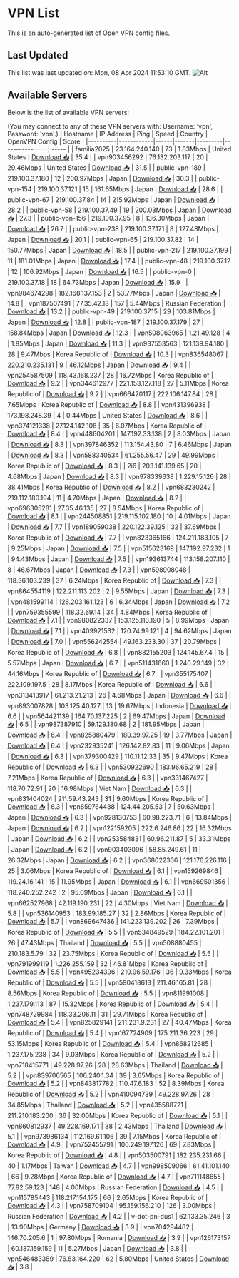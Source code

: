 # VPN List

This is an auto-generated list of Open VPN config files.

## Last Updated

This list was last updated on: Mon, 08 Apr 2024 11:53:10 GMT.
![Alt](https://repobeats.axiom.co/api/embed/186b98318ef1479477931607c1ad7d823f12451f.svg "Repobeats analytics image")

## Available Servers

Below is the list of available VPN servers:

(You may connect to any of these VPN servers with: Username: 'vpn', Password: 'vpn'.)
| Hostname | IP Address | Ping | Speed | Country | OpenVPN Config | Score |
|----------|------------|------|-------|---------|----------------| ----- |
| familia2025 | 23.164.240.140 | 73 | 1.83Mbps | United States | [Download 📥](./configs/server_0_US.ovpn) | 35.4 |
| vpn903456292 | 76.132.203.117 | 20 | 29.46Mbps | United States | [Download 📥](./configs/server_1_US.ovpn) | 31.5 |
| public-vpn-189 | 219.100.37.180 | 12 | 200.97Mbps | Japan | [Download 📥](./configs/server_2_JP.ovpn) | 30.3 |
| public-vpn-154 | 219.100.37.121 | 15 | 161.65Mbps | Japan | [Download 📥](./configs/server_3_JP.ovpn) | 28.6 |
| public-vpn-67 | 219.100.37.84 | 14 | 215.92Mbps | Japan | [Download 📥](./configs/server_4_JP.ovpn) | 28.2 |
| public-vpn-58 | 219.100.37.49 | 19 | 200.03Mbps | Japan | [Download 📥](./configs/server_5_JP.ovpn) | 27.3 |
| public-vpn-156 | 219.100.37.95 | 8 | 136.30Mbps | Japan | [Download 📥](./configs/server_6_JP.ovpn) | 26.7 |
| public-vpn-238 | 219.100.37.171 | 8 | 127.48Mbps | Japan | [Download 📥](./configs/server_7_JP.ovpn) | 20.1 |
| public-vpn-65 | 219.100.37.82 | 14 | 150.77Mbps | Japan | [Download 📥](./configs/server_8_JP.ovpn) | 18.5 |
| public-vpn-217 | 219.100.37.199 | 11 | 181.01Mbps | Japan | [Download 📥](./configs/server_9_JP.ovpn) | 17.4 |
| public-vpn-48 | 219.100.37.12 | 12 | 106.92Mbps | Japan | [Download 📥](./configs/server_10_JP.ovpn) | 16.5 |
| public-vpn-0 | 219.100.37.18 | 18 | 64.73Mbps | Japan | [Download 📥](./configs/server_11_JP.ovpn) | 15.9 |
| vpn984674298 | 182.168.137.153 | 2 | 53.77Mbps | Japan | [Download 📥](./configs/server_12_JP.ovpn) | 14.8 |
| vpn187507491 | 77.35.42.18 | 157 | 5.44Mbps | Russian Federation | [Download 📥](./configs/server_13_RU.ovpn) | 13.2 |
| public-vpn-49 | 219.100.37.15 | 29 | 103.81Mbps | Japan | [Download 📥](./configs/server_14_JP.ovpn) | 12.8 |
| public-vpn-187 | 219.100.37.179 | 27 | 158.84Mbps | Japan | [Download 📥](./configs/server_15_JP.ovpn) | 12.3 |
| vpn508063965 | 1.21.49.128 | 4 | 1.85Mbps | Japan | [Download 📥](./configs/server_16_JP.ovpn) | 11.3 |
| vpn937553563 | 121.139.94.180 | 28 | 9.47Mbps | Korea Republic of | [Download 📥](./configs/server_17_KR.ovpn) | 10.3 |
| vpn836548067 | 220.210.235.131 | 9 | 46.12Mbps | Japan | [Download 📥](./configs/server_18_JP.ovpn) | 9.4 |
| vpn254587509 | 118.43.168.237 | 28 | 16.72Mbps | Korea Republic of | [Download 📥](./configs/server_19_KR.ovpn) | 9.2 |
| vpn344612977 | 221.153.127.118 | 27 | 5.11Mbps | Korea Republic of | [Download 📥](./configs/server_20_KR.ovpn) | 9.2 |
| vpn666420117 | 222.106.147.84 | 28 | 7.65Mbps | Korea Republic of | [Download 📥](./configs/server_21_KR.ovpn) | 8.8 |
| vpn431396938 | 173.198.248.39 | 4 | 0.44Mbps | United States | [Download 📥](./configs/server_22_US.ovpn) | 8.6 |
| vpn374121338 | 27.124.142.108 | 35 | 6.07Mbps | Korea Republic of | [Download 📥](./configs/server_23_KR.ovpn) | 8.4 |
| vpn448604201 | 147.192.33.138 | 2 | 8.03Mbps | Japan | [Download 📥](./configs/server_24_JP.ovpn) | 8.3 |
| vpn397846352 | 113.154.43.80 | 7 | 6.46Mbps | Japan | [Download 📥](./configs/server_25_JP.ovpn) | 8.3 |
| vpn588340534 | 61.255.56.47 | 29 | 49.99Mbps | Korea Republic of | [Download 📥](./configs/server_26_KR.ovpn) | 8.3 |
| 2i6 | 203.141.139.65 | 20 | 4.68Mbps | Japan | [Download 📥](./configs/server_27_JP.ovpn) | 8.3 |
| vpn978339638 | 1.229.15.126 | 28 | 38.41Mbps | Korea Republic of | [Download 📥](./configs/server_28_KR.ovpn) | 8.2 |
| vpn683230242 | 219.112.180.194 | 11 | 4.70Mbps | Japan | [Download 📥](./configs/server_29_JP.ovpn) | 8.2 |
| vpn696305281 | 27.35.46.135 | 27 | 8.54Mbps | Korea Republic of | [Download 📥](./configs/server_30_KR.ovpn) | 8.1 |
| vpn244508851 | 219.115.102.180 | 10 | 4.01Mbps | Japan | [Download 📥](./configs/server_31_JP.ovpn) | 7.7 |
| vpn189059038 | 220.122.39.125 | 32 | 37.69Mbps | Korea Republic of | [Download 📥](./configs/server_32_KR.ovpn) | 7.7 |
| vpn823365166 | 124.211.183.105 | 7 | 9.25Mbps | Japan | [Download 📥](./configs/server_33_JP.ovpn) | 7.5 |
| vpn515623169 | 147.192.97.232 | 1 | 94.43Mbps | Japan | [Download 📥](./configs/server_34_JP.ovpn) | 7.5 |
| vpn193613744 | 113.158.207.110 | 8 | 46.67Mbps | Japan | [Download 📥](./configs/server_35_JP.ovpn) | 7.3 |
| vpn598908048 | 118.36.103.239 | 37 | 6.24Mbps | Korea Republic of | [Download 📥](./configs/server_36_KR.ovpn) | 7.3 |
| vpn864554119 | 122.211.113.202 | 2 | 9.55Mbps | Japan | [Download 📥](./configs/server_37_JP.ovpn) | 7.3 |
| vpn481599114 | 126.203.161.123 | 6 | 6.34Mbps | Japan | [Download 📥](./configs/server_38_JP.ovpn) | 7.2 |
| vpn759355599 | 118.32.69.14 | 34 | 4.84Mbps | Korea Republic of | [Download 📥](./configs/server_39_KR.ovpn) | 7.1 |
| vpn980822337 | 153.125.113.190 | 5 | 8.99Mbps | Japan | [Download 📥](./configs/server_40_JP.ovpn) | 7.1 |
| vpn409921532 | 120.74.99.121 | 4 | 94.62Mbps | Japan | [Download 📥](./configs/server_41_JP.ovpn) | 7.0 |
| vpn556242554 | 49.163.233.30 | 37 | 20.79Mbps | Korea Republic of | [Download 📥](./configs/server_42_KR.ovpn) | 6.8 |
| vpn882155203 | 124.145.67.4 | 15 | 5.57Mbps | Japan | [Download 📥](./configs/server_43_JP.ovpn) | 6.7 |
| vpn511431660 | 1.240.29.149 | 32 | 44.16Mbps | Korea Republic of | [Download 📥](./configs/server_44_KR.ovpn) | 6.7 |
| vpn355175407 | 222.109.197.5 | 28 | 8.17Mbps | Korea Republic of | [Download 📥](./configs/server_45_KR.ovpn) | 6.6 |
| vpn313413917 | 61.213.21.213 | 26 | 4.68Mbps | Japan | [Download 📥](./configs/server_46_JP.ovpn) | 6.6 |
| vpn893007828 | 103.125.40.127 | 13 | 19.67Mbps | Indonesia | [Download 📥](./configs/server_47_ID.ovpn) | 6.6 |
| vpn564421139 | 164.70.137.225 | 2 | 69.47Mbps | Japan | [Download 📥](./configs/server_48_JP.ovpn) | 6.5 |
| vpn987387910 | 59.129.180.68 | 2 | 181.95Mbps | Japan | [Download 📥](./configs/server_49_JP.ovpn) | 6.4 |
| vpn825880479 | 180.39.97.25 | 19 | 3.77Mbps | Japan | [Download 📥](./configs/server_50_JP.ovpn) | 6.4 |
| vpn232935241 | 126.142.82.83 | 11 | 9.06Mbps | Japan | [Download 📥](./configs/server_51_JP.ovpn) | 6.3 |
| vpn379300429 | 110.11.12.33 | 35 | 9.47Mbps | Korea Republic of | [Download 📥](./configs/server_52_KR.ovpn) | 6.3 |
| vpn530922690 | 183.96.65.219 | 28 | 7.21Mbps | Korea Republic of | [Download 📥](./configs/server_53_KR.ovpn) | 6.3 |
| vpn331467427 | 118.70.72.91 | 20 | 16.98Mbps | Viet Nam | [Download 📥](./configs/server_54_VN.ovpn) | 6.3 |
| vpn831404024 | 211.59.43.243 | 31 | 9.60Mbps | Korea Republic of | [Download 📥](./configs/server_55_KR.ovpn) | 6.3 |
| vpn859764438 | 124.44.205.53 | 7 | 50.63Mbps | Japan | [Download 📥](./configs/server_56_JP.ovpn) | 6.3 |
| vpn928130753 | 60.98.223.71 | 6 | 13.84Mbps | Japan | [Download 📥](./configs/server_57_JP.ovpn) | 6.2 |
| vpn122159205 | 222.6.246.86 | 22 | 16.32Mbps | Japan | [Download 📥](./configs/server_58_JP.ovpn) | 6.2 |
| vpn253584831 | 60.96.211.87 | 5 | 33.31Mbps | Japan | [Download 📥](./configs/server_59_JP.ovpn) | 6.2 |
| vpn903403096 | 58.85.249.61 | 11 | 26.32Mbps | Japan | [Download 📥](./configs/server_60_JP.ovpn) | 6.2 |
| vpn368022366 | 121.176.226.116 | 25 | 3.06Mbps | Korea Republic of | [Download 📥](./configs/server_61_KR.ovpn) | 6.1 |
| vpn159269846 | 119.24.16.141 | 15 | 11.95Mbps | Japan | [Download 📥](./configs/server_62_JP.ovpn) | 6.1 |
| vpn669501356 | 118.240.252.242 | 2 | 95.09Mbps | Japan | [Download 📥](./configs/server_63_JP.ovpn) | 6.1 |
| vpn662527968 | 42.119.190.231 | 22 | 4.30Mbps | Viet Nam | [Download 📥](./configs/server_64_VN.ovpn) | 5.8 |
| vpn536140953 | 183.99.185.27 | 32 | 2.86Mbps | Korea Republic of | [Download 📥](./configs/server_65_KR.ovpn) | 5.7 |
| vpn869647436 | 141.223.139.202 | 26 | 7.39Mbps | Korea Republic of | [Download 📥](./configs/server_66_KR.ovpn) | 5.5 |
| vpn534849529 | 184.22.101.201 | 26 | 47.43Mbps | Thailand | [Download 📥](./configs/server_67_TH.ovpn) | 5.5 |
| vpn508880455 | 210.183.5.79 | 32 | 23.75Mbps | Korea Republic of | [Download 📥](./configs/server_68_KR.ovpn) | 5.5 |
| vpn791999119 | 1.226.255.159 | 32 | 46.81Mbps | Korea Republic of | [Download 📥](./configs/server_69_KR.ovpn) | 5.5 |
| vpn495234396 | 210.96.59.176 | 36 | 9.33Mbps | Korea Republic of | [Download 📥](./configs/server_70_KR.ovpn) | 5.5 |
| vpn590418613 | 211.46.165.81 | 28 | 8.56Mbps | Korea Republic of | [Download 📥](./configs/server_71_KR.ovpn) | 5.5 |
| vpn811991008 | 1.237.179.113 | 87 | 15.32Mbps | Korea Republic of | [Download 📥](./configs/server_72_KR.ovpn) | 5.4 |
| vpn748729984 | 118.33.206.11 | 31 | 29.71Mbps | Korea Republic of | [Download 📥](./configs/server_73_KR.ovpn) | 5.4 |
| vpn825829141 | 211.231.9.231 | 27 | 40.47Mbps | Korea Republic of | [Download 📥](./configs/server_74_KR.ovpn) | 5.4 |
| vpn167724909 | 175.211.36.223 | 29 | 53.15Mbps | Korea Republic of | [Download 📥](./configs/server_75_KR.ovpn) | 5.4 |
| vpn868212685 | 1.237.175.238 | 34 | 9.03Mbps | Korea Republic of | [Download 📥](./configs/server_76_KR.ovpn) | 5.2 |
| vpn718415771 | 49.228.97.26 | 28 | 28.63Mbps | Thailand | [Download 📥](./configs/server_77_TH.ovpn) | 5.2 |
| vpn839706565 | 106.240.1.34 | 39 | 3.65Mbps | Korea Republic of | [Download 📥](./configs/server_78_KR.ovpn) | 5.2 |
| vpn843817782 | 110.47.6.183 | 52 | 8.39Mbps | Korea Republic of | [Download 📥](./configs/server_79_KR.ovpn) | 5.2 |
| vpn410094739 | 49.228.97.26 | 28 | 34.85Mbps | Thailand | [Download 📥](./configs/server_80_TH.ovpn) | 5.2 |
| vpn435588721 | 211.210.183.200 | 36 | 32.00Mbps | Korea Republic of | [Download 📥](./configs/server_81_KR.ovpn) | 5.1 |
| vpn860812937 | 49.228.169.171 | 38 | 2.43Mbps | Thailand | [Download 📥](./configs/server_82_TH.ovpn) | 5.1 |
| vpn973986134 | 112.169.61.106 | 39 | 7.15Mbps | Korea Republic of | [Download 📥](./configs/server_83_KR.ovpn) | 4.9 |
| vpn752455791 | 106.249.197.126 | 69 | 7.83Mbps | Korea Republic of | [Download 📥](./configs/server_84_KR.ovpn) | 4.8 |
| vpn503500791 | 182.235.231.66 | 40 | 1.17Mbps | Taiwan | [Download 📥](./configs/server_85_TW.ovpn) | 4.7 |
| vpn998509066 | 61.41.101.140 | 66 | 9.28Mbps | Korea Republic of | [Download 📥](./configs/server_86_KR.ovpn) | 4.7 |
| vpn711148655 | 77.82.59.123 | 148 | 4.00Mbps | Russian Federation | [Download 📥](./configs/server_87_RU.ovpn) | 4.5 |
| vpn115785443 | 118.217.154.175 | 66 | 2.65Mbps | Korea Republic of | [Download 📥](./configs/server_88_KR.ovpn) | 4.3 |
| vpn758709104 | 95.159.156.210 | 126 | 3.00Mbps | Russian Federation | [Download 📥](./configs/server_89_RU.ovpn) | 4.2 |
| v-dot-pn-dus1 | 62.133.35.246 | 3 | 13.90Mbps | Germany | [Download 📥](./configs/server_90_DE.ovpn) | 3.9 |
| vpn704294482 | 146.70.205.6 | 1 | 97.80Mbps | Romania | [Download 📥](./configs/server_91_RO.ovpn) | 3.9 |
| vpn126173157 | 60.137.159.159 | 11 | 5.27Mbps | Japan | [Download 📥](./configs/server_92_JP.ovpn) | 3.8 |
| vpn546483389 | 76.83.164.220 | 62 | 5.80Mbps | United States | [Download 📥](./configs/server_93_US.ovpn) | 3.8 |

